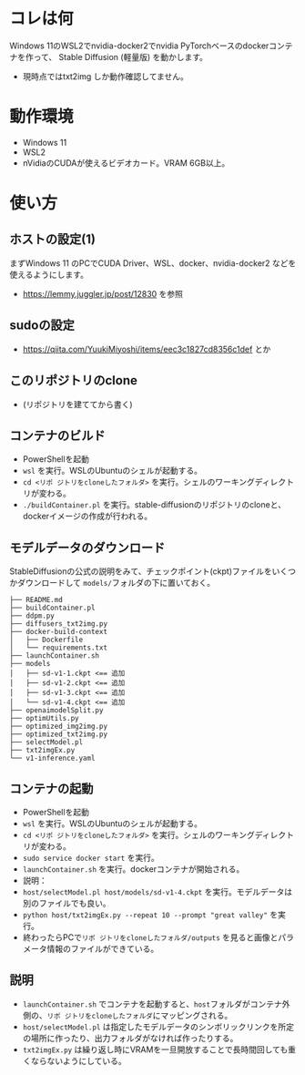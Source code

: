 # コレは何

Windows 11のWSL2でnvidia-docker2でnvidia PyTorchベースのdockerコンテナを作って、
Stable Diffusion (軽量版) を動かします。

- 現時点ではtxt2img しか動作確認してません。

# 動作環境
- Windows 11
- WSL2
- nVidiaのCUDAが使えるビデオカード。VRAM 6GB以上。

# 使い方

## ホストの設定(1)
まずWindows 11 のPCでCUDA Driver、WSL、docker、nvidia-docker2 などを使えるようにします。
- https://lemmy.juggler.jp/post/12830 を参照

## sudoの設定
- https://qiita.com/YuukiMiyoshi/items/eec3c1827cd8356c1def とか

## このリポジトリのclone
- (リポジトリを建ててから書く)

## コンテナのビルド
- PowerShellを起動
- `wsl` を実行。WSLのUbuntuのシェルが起動する。
- `cd <リポ ジトリをcloneしたフォルダ>` を実行。シェルのワーキングディレクトリが変わる。
- `./buildContainer.pl` を実行。stable-diffusionのリポジトリのcloneと、dockerイメージの作成が行われる。

## モデルデータのダウンロード
StableDiffusionの公式の説明をみて、チェックポイント(ckpt)ファイルをいくつかダウンロードして
`models/`フォルダの下に置いておく。

```
├── README.md
├── buildContainer.pl
├── ddpm.py
├── diffusers_txt2img.py
├── docker-build-context
│   ├── Dockerfile
│   └── requirements.txt
├── launchContainer.sh
├── models
│   ├── sd-v1-1.ckpt <== 追加
│   ├── sd-v1-2.ckpt <== 追加
│   ├── sd-v1-3.ckpt <== 追加
│   └── sd-v1-4.ckpt <== 追加
├── openaimodelSplit.py
├── optimUtils.py
├── optimized_img2img.py
├── optimized_txt2img.py
├── selectModel.pl
├── txt2imgEx.py
└── v1-inference.yaml
```

## コンテナの起動
- PowerShellを起動
- `wsl` を実行。WSLのUbuntuのシェルが起動する。
- `cd <リポ ジトリをcloneしたフォルダ>` を実行。シェルのワーキングディレクトリが変わる。
- `sudo service docker start` を実行。
- `launchContainer.sh` を実行。dockerコンテナが開始される。
- 説明：
- `host/selectModel.pl host/models/sd-v1-4.ckpt` を実行。モデルデータは別のファイルでも良い。
- `python host/txt2imgEx.py --repeat 10 --prompt "great valley"` を実行。
- 終わったらPCで`リポ ジトリをcloneしたフォルダ/outputs` を見ると画像とパラメータ情報のファイルができている。

## 説明
- `launchContainer.sh` でコンテナを起動すると、`host`フォルダがコンテナ外側の、`リポ ジトリをcloneしたフォルダ`にマッピングされる。
- `host/selectModel.pl` は指定したモデルデータのシンボリックリンクを所定の場所に作ったり、出力フォルダがなければ作ったりする。
- `txt2imgEx.py` は繰り返し時にVRAMを一旦開放することで長時間回しても重くならないようにしている。
